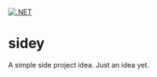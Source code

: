 [![.NET](https://github.com/canyener/dotnet-core-microservices/actions/workflows/dotnet.yml/badge.svg)](https://github.com/canyener/sidey/actions/workflows/dotnet.yml)
# sidey
A simple side project idea. Just an idea yet.
